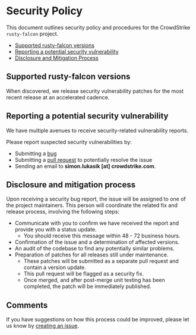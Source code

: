# Security Policy
This document outlines security policy and procedures for the CrowdStrike `rusty-falcon` project.
+ [Supported rusty-falcon versions](#supported-rusty-falcon-versions)
+ [Reporting a potential security vulnerability](#reporting-a-potential-security-vulnerability)
+ [Disclosure and Mitigation Process](#disclosure-and-mitigation-process)

## Supported rusty-falcon versions

When discovered, we release security vulnerability patches for the most recent release at an accelerated cadence.  

## Reporting a potential security vulnerability

We have multiple avenues to receive security-related vulnerability reports.

Please report suspected security vulnerabilities by:
+ Submitting a [bug](https://github.com/CrowdStrike/rusty-falcon/issues)
+ Submitting a [pull request](https://github.com/CrowdStrike/rusty-falcon/pulls) to potentially resolve the issue
+ Sending an email to __simon.lukasik [at] crowdstrike.com__. 

## Disclosure and mitigation process

Upon receiving a security bug report, the issue will be assigned to one of the project maintainers. This person will coordinate the related fix and release
process, involving the following steps:
+ Communicate with you to confirm we have received the report and provide you with a status update.
    - You should receive this message within 48 - 72 business hours.
+ Confirmation of the issue and a determination of affected versions.
+ An audit of the codebase to find any potentially similar problems.
+ Preparation of patches for all releases still under maintenance.
    - These patches will be submitted as a separate pull request and contain a version update.
    - This pull request will be flagged as a security fix.
    - Once merged, and after post-merge unit testing has been completed, the patch will be immediately published.

## Comments
If you have suggestions on how this process could be improved, please let us know by [creating an issue](https://github.com/CrowdStrike/rusty-falcon/issues).
